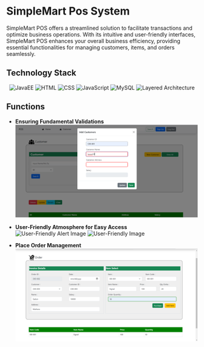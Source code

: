 # SimpleMart Pos System

SimpleMart POS offers a streamlined solution to facilitate transactions and optimize business operations. With its intuitive and user-friendly interfaces, SimpleMart POS enhances your overall business efficiency, providing essential functionalities for managing customers, items, and orders seamlessly.

## Technology Stack

<p align="center">
  <img src="https://img.shields.io/badge/JavaEE-%23007396.svg?&style=for-the-badge&logo=javaee&logoColor=white" alt="JavaEE">
  <img src="https://img.shields.io/badge/HTML-%23E34F26.svg?&style=for-the-badge&logo=html5&logoColor=white" alt="HTML">
  <img src="https://img.shields.io/badge/CSS-%231572B6.svg?&style=for-the-badge&logo=css3&logoColor=white" alt="CSS">
  <img src="https://img.shields.io/badge/JavaScript-%23F7DF1E.svg?&style=for-the-badge&logo=javascript&logoColor=black" alt="JavaScript">
  <img src="https://img.shields.io/badge/MySQL-%234479A1.svg?&style=for-the-badge&logo=mysql&logoColor=white" alt="MySQL">
  <img src="https://img.shields.io/badge/Layered%20Architecture-%23339933.svg?&style=for-the-badge" alt="Layered Architecture">
</p>

## Functions

- **Ensuring Fundamental Validations**
  ![Validation Image](./Assignment/Java-EE/POS/pictures/validation.png)

- **User-Friendly Atmosphere for Easy Access**
  ![User-Friendly Alert Image](./Assignment/Java-EE/POS/pictures/userfriendlyalert.png)
  ![User-Friendly Image](./Assignment/Java-EE/POS/pictures/userfriendly.png)

- **Place Order Management**
  ![Order Management Image](./Assignment/Java-EE/POS/pictures/ordermanagement.png)
